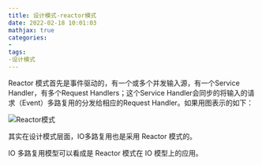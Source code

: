 ```yaml
---
title: 设计模式-reactor模式
date: 2022-02-18 10:01:03
mathjax: true
categories:
- 
tags: 
-设计模式
---
```


Reactor 模式首先是事件驱动的，有一个或多个并发输入源，有一个Service Handler，有多个Request Handlers；这个Service Handler会同步的将输入的请求（Event）多路复用的分发给相应的Request Handler。如果用图表示的如下：

![Reactor模式](https://p1-jj.byteimg.com/tos-cn-i-t2oaga2asx/gold-user-assets/2019/4/5/169ed823caf32d30~tplv-t2oaga2asx-watermark.awebp)

其实在设计模式层面，IO多路复用也是采用 Reactor 模式的。

IO 多路复用模型可以看成是 Reactor 模式在 IO 模型上的应用。
